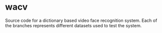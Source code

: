 # wacv

Source code for a dictionary based video face recognition system. Each of the branches represents different datasets used to test the system. 
